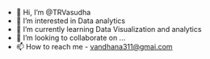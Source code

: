 - 👋 Hi, I’m @TRVasudha
- 👀 I’m interested in Data analytics
- 🌱 I’m currently learning Data Visualization and analytics
- 💞️ I’m looking to collaborate on ...
- 📫 How to reach me - vandhana311@gmai.com

<!---
TRVasudha/TRVasudha is a ✨ special ✨ repository because its `README.md` (this file) appears on your GitHub profile.
You can click the Preview link to take a look at your changes.
--->
